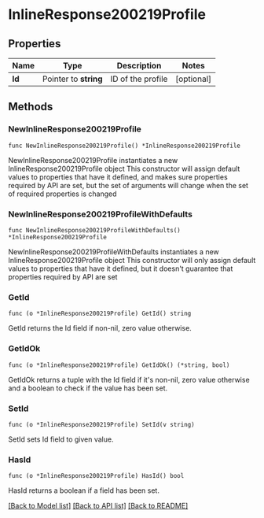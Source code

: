 # InlineResponse200219Profile

## Properties

Name | Type | Description | Notes
------------ | ------------- | ------------- | -------------
**Id** | Pointer to **string** | ID of the profile | [optional] 

## Methods

### NewInlineResponse200219Profile

`func NewInlineResponse200219Profile() *InlineResponse200219Profile`

NewInlineResponse200219Profile instantiates a new InlineResponse200219Profile object
This constructor will assign default values to properties that have it defined,
and makes sure properties required by API are set, but the set of arguments
will change when the set of required properties is changed

### NewInlineResponse200219ProfileWithDefaults

`func NewInlineResponse200219ProfileWithDefaults() *InlineResponse200219Profile`

NewInlineResponse200219ProfileWithDefaults instantiates a new InlineResponse200219Profile object
This constructor will only assign default values to properties that have it defined,
but it doesn't guarantee that properties required by API are set

### GetId

`func (o *InlineResponse200219Profile) GetId() string`

GetId returns the Id field if non-nil, zero value otherwise.

### GetIdOk

`func (o *InlineResponse200219Profile) GetIdOk() (*string, bool)`

GetIdOk returns a tuple with the Id field if it's non-nil, zero value otherwise
and a boolean to check if the value has been set.

### SetId

`func (o *InlineResponse200219Profile) SetId(v string)`

SetId sets Id field to given value.

### HasId

`func (o *InlineResponse200219Profile) HasId() bool`

HasId returns a boolean if a field has been set.


[[Back to Model list]](../README.md#documentation-for-models) [[Back to API list]](../README.md#documentation-for-api-endpoints) [[Back to README]](../README.md)


